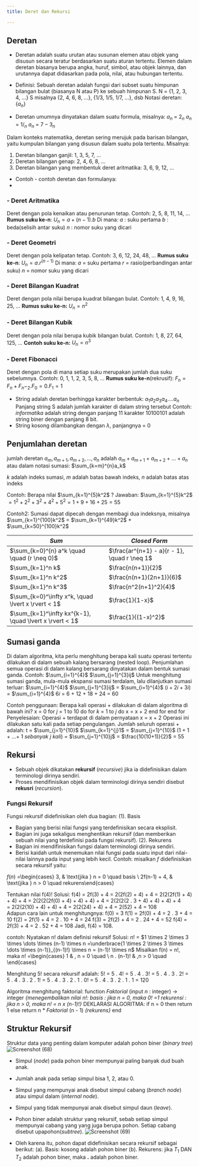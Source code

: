 ```yaml
---
title: Deret dan Rekursi

---
```


## Deretan
- Deretan adalah suatu urutan atau susunan elemen atau objek yang disusun secara teratur berdasarkan suatu aturan tertentu. Elemen dalam deretan biasanya berupa angka, huruf, simbol, atau objek lainnya, dan urutannya dapat didasarkan pada pola, nilai, atau hubungan tertentu.

- Definisi: Sebuah deretan adalah fungsi dari subset suatu himpunan bilangan bulat (biasanya N atau P) ke sebuah himpunan S.
N = {1, 2, 3, 4, ...}
S misalnya {2, 4, 6, 8, ...}, {1/3, 1/5, 1/7, ...}, dsb
Notasi deretan: $\{a_n\}$
- Deretan umumnya dinyatakan dalam suatu formula, misalnya:
$a_n$ = $2_n$
$a_n$ = $1/_n$
$a_n$ = $7-3_n$

Dalam konteks matematika, deretan sering merujuk pada barisan bilangan, yaitu kumpulan bilangan yang disusun dalam suatu pola tertentu. Misalnya:
1. Deretan bilangan ganjil: 1, 3, 5, 7, ...
2. Deretan bilangan genap: 2, 4, 6, 8, ...
3. Deretan bilangan yang membentuk deret aritmatika: 3, 6, 9, 12, ...
- Contoh - contoh deretan dan formulanya:
- 
### - Deret Aritmatika
Deret dengan pola kenaikan atau penurunan tetap.
Contoh: 2, 5, 8, 11, 14, ...
**Rumus suku ke-n**:
          $U_n = a + (n-1).b$
Di mana:
$a$ : suku pertama
$b$ : beda(selisih antar suku)
$n$ : nomor suku yang dicari

### - Deret Geometri
Deret dengan pola kelipatan tetap.
Contoh: 3, 6, 12, 24, 48, ...
**Rumus suku ke-n**:
        $U_n = a . r^{(n-1)}$
Di mana:
$a$ = suku pertama
$r$ = rasio(perbandingan antar suku)
$n$ = nomor suku yang dicari

### - Deret Bilangan Kuadrat
Deret dengan pola nilai berupa kuadrat bilangan bulat.
Contoh: 1, 4, 9, 16, 25, ...
**Rumus suku ke-n:**
           $U_n = n^{2}$

### - Deret Bilangan Kubik
Deret dengan pola nilai berupa kubik bilangan bulat.
Contoh: 1, 8, 27, 64, 125, ...
**Contoh suku ke-n:**
         $U_n = n^{3}$

### - Deret Fibonacci
Deret dengan pola di mana setiap suku merupakan jumlah dua suku sebelumnya.
Contoh: 0, 1, 1, 2, 3, 5, 8, ...
**Rumus suku ke-n**(rekrusif):
             $F_n = F_n + F_n-_2 . F_0 = 0 . F_1= 1$
             
- String adalah deretan berhingga karakter berbentuk: $a_1 a_2 a_3 a_4 ....a_n$
Panjang string S adalah jumlah karakter di dalam string tersebut
Contoh: *informatika* adalah string dengan panjang 11 karakter 10100101 adalah string biner dengan panjang 8 bit.
- String kosong dilambangkan dengan $\lambda$, panjangnya = 0
## Penjumlahan deretan
jumlah deretan
    $a_m, a_{m+1}, a_{m+2}, \dots, a_n$
adalah
$a_m + a_{m+1} + a_{m+2} + \dots + a_n$
atau dalam notasi sumasi:
$\sum_{k=m}^{n}a_k$

$k$ adalah indeks sumasi,
$m$ adalah batas bawah indeks,
$n$ adalah batas atas indeks

Contoh: Berapa nilai $\sum_{k=1}^{5}k^2$ ?
Jawaban:
  $\sum_{k=1}^{5}k^2$ $= 1^2 + 2^2 + 3^2 + 4^2 + 5^2 = 1 + 9 + 16 + 25 = 55$
  
Contoh2: Sumasi dapat dipecah dengan membagi dua indeksnya, misalnya
$\sum_{k=1}^{100}k^2$ = $\sum_{k=1}^{49}k^2$ + $\sum_{k=50}^{100}k^2$


|      *Sum*        |    *Closed Form*   |
| ----------------- | ------------------ | 
|              $\sum_{k=0}^{n} a^k \quad \quad (r \neq 0)$|    $\frac{ar^{n+1} - a}{r - 1}, \quad r \neq 1$     |
|$\sum_{k=1}^n k$  |$\frac{n(n+1)}{2}$| 
|$\sum_{k=1}^n k^2$|$\frac{n(n+1)(2n+1)}{6}$ |
|$\sum_{k=1}^n k^3$|$\frac{n^2(n+1)^2}{4}$|
|$\sum_{k=0}^\infty x^k, \quad \lvert x \rvert < 1$| $\frac{1}{1-x}$
|$\sum_{k=1}^\infty kx^{k-1}, \quad \lvert x \rvert < 1$|$\frac{1}{(1-x)^2}$|      |

## Sumasi ganda
Di dalam algoritma, kita perlu menghitung berapa kali suatu operasi tertentu dilakukan di dalam sebuah kalang bersarang (nested loop). Penjumlahan semua operasi di dalam kalang bersarang dinyatakan dalam bentuk sumasi ganda.
Contoh: $\sum_{i=1}^{4}$ $\sum_{j=1}^{3}ij$ 
Untuk menghitung sumasi ganda, mula-mula ekspansi sumasi terdalam, lalu dilanjutkan sumasi terluar:
$\sum_{i=1}^{4}$ $\sum_{j=1}^{3}ij$ = $\sum_{i=1}^{4}$ $(i + 2i + 3i)$ = $\sum_{i=1}^{4}$ $6i$ = 6 + 12 + 18 + 24 = 60 

Contoh penggunaan: Berapa kali operasi + dilakukan di dalam algoritma di bawah ini?
      x = 0
      for $j$ = 1 to 10 do
         for $k$ = 1 to $j$ do
             x = x + 2
         end for
        end for
Penyelesaian:
Operasi + terdapat di dalam pernyataan x = x + 2 Operasi ini dilakukan satu kali pada setiap pengulangan.
Jumlah seluruh operasi + adalah:
t = $\sum_{j=1}^{10}$ $\sum_{k=1}^{j}1$
    = $\sum_{j=1}^{10}$ (1 + 1 + ...+ 1 *sebanyak j kali*)
    = $\sum_{j=1}^{10}j$
    = $\frac{10(10+1)}{2}$ = 55
  
## Rekursi
- Sebuah objek dikatakan **rekursif** (*recursive*) jika ia didefinisikan dalam terminologi dirinya sendiri.
- Proses mendifinisikan objek dalam terminologi dirinya sendiri disebut **rekusri** (*recursion*).

### Fungsi Rekursif
Fungsi rekursif didefinisikan oleh dua bagian:
(1). Basis 
- Bagian yang berisi nilai fungsi yang terdefinisikan secara eksplisit.
- Bagian ini juga sekaligus menghentikan rekursif (dan memberikan sebuah nilai yang terdefinisi pada fungsi rekursif).
(2). Rekurens
- Bagian ini mendifinisikan fungsi dalam terminologi dirinya sendiri.
- Berisi kaidah untuk menemukan nilai fungsi pada suatu input dari nilai-nilai lainnya pada input yang lebih kecil.
Contoh: misalkan $f$ didefinisikan secara rekursif yaitu:

$f(n)$ =\begin{cases} 3, & \text{jika } n = 0 \quad basis \\ 2f(n-1) + 4, & \text{jika } n > 0 \quad rekurens\end{cases}

Tentukan nilai f(4)!
Solusi: f(4) = 2f(3) + 4
        =  2(2f(2) + 4) + 4
		=  2(2(2f(1) + 4) + 4) + 4
		=  2(2(2(2f(0) + 4) + 4) + 4) + 4
		=  2(2(2(2 . 3 + 4) + 4) + 4) + 4	
	    =  2(2(2(10) + 4) + 4) + 4
		=  2(2(24) + 4) + 4
		=  2(52) + 4
		= 108	
Adapun cara lain untuk menghitungnya:
f(0) = 3
f(1) = 2f(0) + 4 = 2 . 3 + 4 = 10
f(2) = 2f(1) + 4 = 2 . 10 + 4 = 24
f(3) = 2f(2) + 4 = 2 . 24 + 4 = 52
f(4) = 2f(3) + 4 = 2 . 52 + 4 = 108
Jadi, f(4) = 108.

contoh: Nyatakan n! dalam definisi rekursif
Solusi: 
$n!$ = $1 \times 2 \times 3 \times \dots \times (n-1) \times n =\underbrace{1 \times 2 \times 3 \times \dots \times (n-1)}_{(n-1)!} \times n = (n-1)! \times n$
Misalkan f(n) = n!, maka
$n!$ =\begin{cases} 1  & , n = 0 \quad  \\ n . (n-1)!  &  ,n > 0 \quad \end{cases}

Menghitung 5! secara rekursif adalah:
5! = 5 . 4! = 5 . 4 . 3! = 5 . 4 . 3 . 2!
= 5 . 4 . 3 . 2 . 1! = 5 . 4 . 3 . 2 . 1 . 0! = 5 . 4 . 3 . 2 . 1 . 1 = 120

Algoritma menghitung faktorial:
function *Faktorial* (input $n$ : integer) -> integer
*{menegembalikan nilai n!:
basis : jika n = 0, maka 0! =1
rekurensi : jika n > 0, maka n! = n x (n-1)!}*
DEKLARASI
ALGORITMA:
if n = 0 then
   return 1
else 
   return n * *Faktorial* (n - 1) *{rekurens}*
end

## Struktur Rekursif
Struktur data yang penting dalam komputer adalah pohon biner (*binary tree*)
![Screenshot (68)](https://hackmd.io/_uploads/Sk2laNgXyx.png)

- Simpul (*node*) pada pohon biner mempunyai paling banyak dud buah anak.
- Jumlah anak pada setiap simpul bisa 1, 2, atau 0.
- Simpul yang mempunyai anak disebut simpul cabang (*branch node*) atau simpul dalam (*internal node*).
- Simpul yang tidak mempunyai anak disebut simpul daun (*leave*).
- Pohon biner adalah struktur yang rekursif, sebab setiap simpul mempunyai cabang yang yang juga berupa pohon. Setiap cabang disebut upapohon(*subtree*).
 ![Screenshot (69)](https://hackmd.io/_uploads/ry7DANxQJe.png)

- Oleh karena itu, pohon dapat didefinisikan secara rekursif sebagai berikut:
(a). Basis: kosong adalah pohon biner
(b). Rekurens: jika $T_1$ DAN $T_2$ adalah pohon biner, maka **.** adalah pohon biner.

